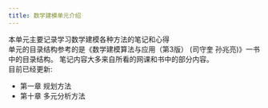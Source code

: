 ```yaml
---
title: 数学建模单元介绍
---
```

本单元主要记录学习数学建模各种方法的笔记和心得  
单元的目录结构参考的是《数学建模算法与应用（第3版） (司守奎 孙兆亮)》一书中的目录结构。
笔记内容大多来自所看的网课和书中的部分内容。  
目前已经更新:

- 第一章 规划方法
- 第十章 多元分析方法